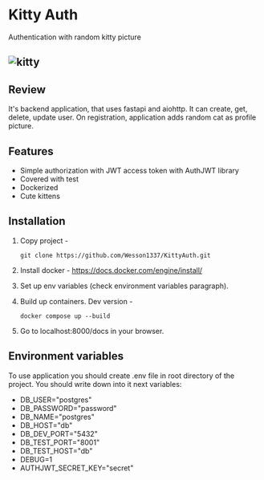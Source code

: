 # Kitty Auth
Authentication with random kitty picture

![kitty](https://cataas.com/cat/o3aYsXPiSBCaGonW)
---
## Review
It's backend application, that uses fastapi and aiohttp. It can create, get, delete, update user. 
On registration, application adds random cat as profile picture. 

##  Features
- Simple authorization with JWT access token with AuthJWT library
- Covered with test
- Dockerized
- Cute kittens

## Installation

1. Copy project - 
    ```commandline
    git clone https://github.com/Wesson1337/KittyAuth.git
    ```
2. Install docker - https://docs.docker.com/engine/install/
3. Set up env variables (check environment variables paragraph).
4. Build up containers. Dev version -
    ```commandline
    docker compose up --build
    ```

5. Go to localhost:8000/docs in your browser.

## Environment variables

To use application you should create .env file in root directory of the project.
You should write down into it next variables:

- DB_USER="postgres"
- DB_PASSWORD="password"
- DB_NAME="postgres"
- DB_HOST="db"
- DB_DEV_PORT="5432"
- DB_TEST_PORT="8001"
- DB_TEST_HOST="db"
- DEBUG=1
- AUTHJWT_SECRET_KEY="secret"
